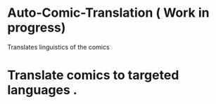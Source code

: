 # Auto-Comic-Translation ( Work in progress)
Translates linguistics of the comics 
# Translate comics to targeted languages . 
